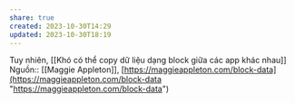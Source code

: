 ```yaml
---
share: true
created: 2023-10-30T14:29
updated: 2023-10-30T18:19
---
```

Tuy nhiên, [[Khó có thể copy dữ liệu dạng block giữa các app khác nhau]]
Nguồn:: [[Maggie Appleton]], [https://maggieappleton.com/block-data](https://maggieappleton.com/block-data "https://maggieappleton.com/block-data")
